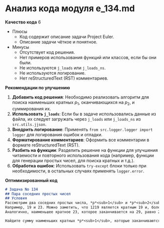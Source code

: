 # Анализ кода модуля e_134.md

**Качество кода**
6
 -  Плюсы
    -  Код содержит описание задачи Project Euler.
    -  Описание задачи чёткое и понятное.
 -  Минусы
    -  Отсутствует код решения.
    -  Нет примеров использования функций или классов, если бы они были.
    -  Не используются `j_loads` или `j_loads_ns`.
    -  Не используются логирование.
    -  Нет reStructuredText (RST) комментариев.

**Рекомендации по улучшению**

1.  **Добавить код решения**: Необходимо реализовать алгоритм для поиска наименьших кратных *p*<sub>1</sub>, оканчивающихся на *p*<sub>2</sub>, и суммирования их.
2.  **Использовать `j_loads`**: Если бы в задаче использовались данные из файла, их следует загружать через `j_loads` или `j_loads_ns` из `src.utils.jjson`.
3.  **Внедрить логирование**: Применять `from src.logger.logger import logger` для логирования ошибок и отладки.
4.  **Форматирование комментариев**: Оформить все комментарии в формате reStructuredText (RST).
5.  **Разбить на функции**: Разделить решение на функции для улучшения читаемости и повторного использования кода (например, функции для генерации простых чисел, для поиска кратных и т.д.).
6.  **Обработка ошибок**: Использовать `try-except` блоки только при необходимости, в остальных случаях применять `logger.error`.

**Оптимизированный код**

```markdown
# Задача No 134
## Пара соседних простых чисел
## Условия
Рассмотрим два соседних простых числа, *p*<sub>1</sub> и *p*<sub>2</sub>, такие, что *p*<sub>2</sub> > *p*<sub>1</sub>.
Например, 19 и 23. Можно заметить, что 1219 является кратным 19 и, более того, когда его разделить на 19, мы получим число, заканчивающееся на 23. 1219 – это наименьшее кратное 19, которое заканчивается на 23.
Аналогично, наименьшее кратное 23, которое заканчивается на 29, равно 2549.

Найдите сумму наименьших кратных *p*<sub>1</sub>, которые заканчиваются на *p*<sub>2</sub> для всех пар соседних простых чисел в диапазоне 5 ≤ *p*<sub>1</sub> ≤ 1000000.
```